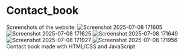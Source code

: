 # Contact_book
Screenshots of the website:
![Screenshot 2025-07-08 171605](https://github.com/user-attachments/assets/034babeb-6319-40dd-8ad0-dca35a1cafc2)
![Screenshot 2025-07-08 171625](https://github.com/user-attachments/assets/6db80a25-0664-4342-935f-36e511194224)
![Screenshot 2025-07-08 171649](https://github.com/user-attachments/assets/5afdd8ab-71f4-4c64-9f1f-dd6d1993929d)
![Screenshot 2025-07-08 171927](https://github.com/user-attachments/assets/3887ff52-3ed2-49ab-a877-4f4ed4f2ac87)
![Screenshot 2025-07-08 171956](https://github.com/user-attachments/assets/370a1fbc-25af-4b20-aee5-fa97892ee018)
Contact book made with HTML/CSS and JavaScript
